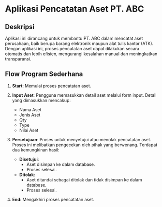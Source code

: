 # Aplikasi Pencatatan Aset PT. ABC

## Deskripsi

Aplikasi ini dirancang untuk membantu PT. ABC dalam mencatat aset perusahaan, baik berupa barang elektronik maupun alat tulis kantor (ATK). Dengan aplikasi ini, proses pencatatan aset dapat dilakukan secara otomatis dan lebih efisien, mengurangi kesalahan manual dan meningkatkan transparansi.

## Flow Program Sederhana

1. **Start**: Memulai proses pencatatan aset.
2. **Input Aset**: Pengguna memasukkan detail aset melalui form input. Detail yang dimasukkan mencakup:

   - Nama Aset
   - Jenis Aset
   - Qty
   - Type
   - Nilai Aset

3. **Persetujuan**: Proses untuk menyetujui atau menolak pencatatan aset. Proses ini melibatkan pengecekan oleh pihak yang berwenang. Terdapat dua kemungkinan hasil:

   - **Disetujui**:
     - Aset disimpan ke dalam database.
     - Proses selesai.
   - **Ditolak**:
     - Aset ditandai sebagai ditolak dan tidak disimpan ke dalam database.
     - Proses selesai.

4. **End**: Mengakhiri proses pencatatan aset.

